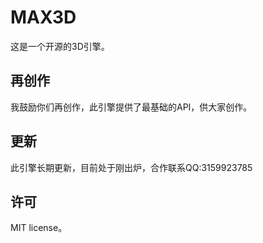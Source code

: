 # MAX3D
这是一个开源的3D引擎。
## 再创作
我鼓励你们再创作，此引擎提供了最基础的API，供大家创作。

## 更新
此引擎长期更新，目前处于刚出炉，合作联系QQ:3159923785

## 许可
MIT license。
